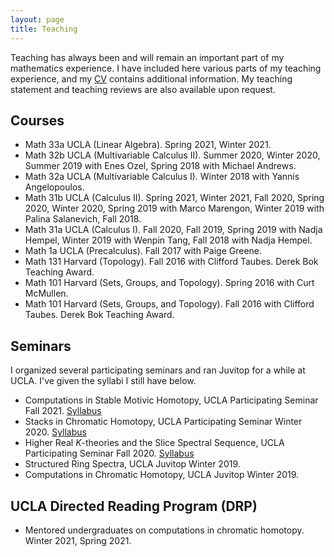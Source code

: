 ```yaml
---
layout: page
title: Teaching
---
```


Teaching has always been and will remain an important part of my mathematics experience. I have included here various parts of my teaching experience, and my [CV](https://carrickchristian.github.io/CV.pdf) contains additional information. My teaching statement and teaching reviews are also available upon request. 

## Courses

* Math 33a UCLA (Linear Algebra). Spring 2021, Winter 2021.
* Math 32b UCLA (Multivariable Calculus II). Summer 2020, Winter 2020, Summer 2019 with Enes Ozel, Spring 2018 with Michael Andrews.
* Math 32a UCLA (Multivariable Calculus I). Winter 2018 with Yannis Angelopoulos.
* Math 31b UCLA (Calculus II). Spring 2021, Winter 2021, Fall 2020, Spring 2020, Winter 2020, Spring 2019 with Marco Marengon, Winter 2019 with Palina Salanevich, Fall 2018.
* Math 31a UCLA (Calculus I). Fall 2020, Fall 2019, Spring 2019 with Nadja Hempel, Winter 2019 with Wenpin Tang, Fall 2018 with Nadja Hempel.
* Math 1a UCLA (Precalculus). Fall 2017 with Paige Greene.
* Math 131 Harvard (Topology). Fall 2016 with Clifford Taubes. Derek Bok Teaching Award.
* Math 101 Harvard (Sets, Groups, and Topology). Spring 2016 with Curt McMullen.
* Math 101 Harvard (Sets, Groups, and Topology). Fall 2016 with Clifford Taubes. Derek Bok Teaching Award.

## Seminars

I organized several participating seminars and ran Juvitop for a while at UCLA. I've given the syllabi I still have below.

* Computations in Stable Motivic Homotopy, UCLA Participating Seminar Fall 2021. [Syllabus](https://carrickchristian.github.io/MotivicSeminarSyllabus.pdf)
* Stacks in Chromatic Homotopy, UCLA Participating Seminar Winter 2020. [Syllabus](https://carrickchristian.github.io/StacksSyllabus.pdf)
* Higher Real $K$-theories and the Slice Spectral Sequence, UCLA Participating Seminar Fall 2020. [Syllabus](https://carrickchristian.github.io/EO_nSyllabus.pdf)
* Structured Ring Spectra, UCLA Juvitop Winter 2019.
* Computations in Chromatic Homotopy, UCLA Juvitop Winter 2019.

## UCLA Directed Reading Program (DRP)
* Mentored undergraduates on computations in chromatic homotopy. Winter 2021, Spring 2021.


